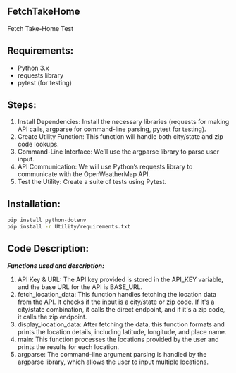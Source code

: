 ## FetchTakeHome
Fetch Take-Home Test

## Requirements:
- Python 3.x
- requests library
- pytest (for testing)


## Steps:
1. Install Dependencies: Install the necessary libraries (requests for making API calls, argparse for command-line parsing, pytest for testing).
2. Create Utility Function: This function will handle both city/state and zip code lookups. 
3. Command-Line Interface: We’ll use the argparse library to parse user input. 
4. API Communication: We will use Python’s requests library to communicate with the OpenWeatherMap API. 
5. Test the Utility: Create a suite of tests using Pytest.

## Installation:
```bash
pip install python-dotenv
pip install -r Utility/requirements.txt
```

## Code Description:
**_Functions used and description:_**

1. API Key & URL: The API key provided is stored in the API_KEY variable, and the base URL for the API is BASE_URL. 
2. fetch_location_data: This function handles fetching the location data from the API. It checks if the input is a city/state or zip code. If it's a city/state combination, it calls the direct endpoint, and if it's a zip code, it calls the zip endpoint. 
3. display_location_data: After fetching the data, this function formats and prints the location details, including latitude, longitude, and place name. 
4. main: This function processes the locations provided by the user and prints the results for each location. 
5. argparse: The command-line argument parsing is handled by the argparse library, which allows the user to input multiple locations.